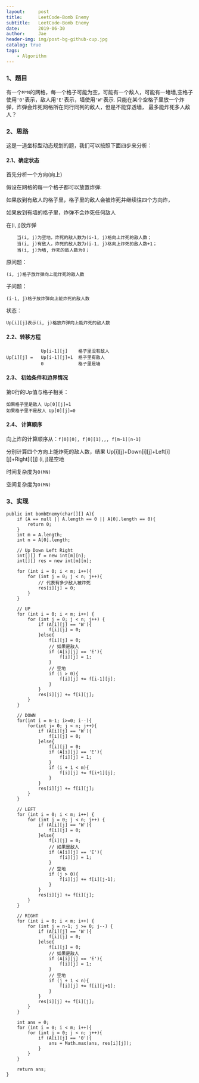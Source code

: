 ```yaml
---
layout:     post
title:      LeetCode-Bomb Enemy
subtitle:   LeetCode-Bomb Enemy
date:       2019-06-30
author:     Jae
header-img: img/post-bg-github-cup.jpg
catalog: true
tags:
    - Algorithm
---
```


### 1、题目

有一个```M*N```的网格，每一个格子可能为空，可能有一个敌人，可能有一堵墙,空格子使用```'0'```表示，敌人用```'E'```表示，墙使用```'W'```表示.
只能在某个空格子里放一个炸弹，炸弹会炸死网格所在同行同列的敌人，但是不能穿透墙，
最多能炸死多人敌人？

### 2、思路

这是一道坐标型动态规划的题，我们可以按照下面四步来分析：

#### 2.1、确定状态

首先分析一个方向(向上)

假设在网格的每一个格子都可以放置炸弹:

如果放到有敌人的格子里，格子里的敌人会被炸死并继续往四个方向炸，

如果放到有墙的格子里，炸弹不会炸死任何敌人

在(i, j)放炸弹

        当(i, j)为空地，炸死的敌人数为(i-1, j)格向上炸死的敌人数；
        当(i, j)有敌人，炸死的敌人数为(i-1, j)格向上炸死的敌人数+1；
        当(i, j)为墙, 炸死的敌人数为0；

原问题：

    (i, j)格子放炸弹向上能炸死的敌人数

子问题：

    (i-1, j)格子放炸弹向上能炸死的敌人数

状态：

    Up[i][j]表示(i, j)格放炸弹向上能炸死的敌人数

#### 2.2、转移方程

                 Up[i-1][j]    格子里没有敌人
    Up[i][j] =   Up[i-1][j]+1  格子里有敌人
                 0             格子里是墙

#### 2.3、 初始条件和边界情况

第0行的Up值与格子相关：

    如果格子里是敌人 Up[0][j]=1
    如果格子里不是敌人 Up[0][j]=0

#### 2.4、 计算顺序

向上炸的计算顺序从：```f[0][0], f[0][1],,, f[m-1][n-1]```

分别计算四个方向上能炸死的敌人数，结果 Up[i][j]+Down[i][j]+Left[i][j]+Right[i][j] (i, j)是空地

时间复杂度为```O(MN)```

空间复杂度为```O(MN)```

### 3、实现

    public int bombEnemy(char[][] A){
        if (A == null || A.length == 0 || A[0].length == 0){
            return 0;
        }
        int m = A.length;
        int n = A[0].length;

        // Up Down Left Right
        int[][] f = new int[m][n];
        int[][] res = new int[m][n];

        for (int i = 0; i < m; i++){
            for (int j = 0; j < n; j++){
                // 代表有多少敌人被炸死
                res[i][j] = 0;
            }
        }

        // UP
        for (int i = 0; i < m; i++) {
            for (int j = 0; j < n; j++) {
                if (A[i][j] == 'W'){
                    f[i][j] = 0;
                }else{
                    f[i][j] = 0;
                    // 如果是敌人
                    if (A[i][j] == 'E'){
                        f[i][j] = 1;
                    }
                    // 空地
                    if (i > 0){
                        f[i][j] += f[i-1][j];
                    }
                }
                res[i][j] += f[i][j];
            }
        }

        // DOWN
        for(int i = m-1; i>=0; i--){
            for(int j= 0; j < n; j++){
                if (A[i][j] == 'W'){
                    f[i][j] = 0;
                }else{
                    f[i][j] = 0;
                    if (A[i][j] == 'E'){
                        f[i][j] = 1;
                    }
                    if (i + 1 < m){
                        f[i][j] += f[i+1][j];
                    }
                }
                res[i][j] += f[i][j];
            }
        }

        // LEFT
        for (int i = 0; i < m; i++) {
            for (int j = 0; j < n; j++) {
                if (A[i][j] == 'W'){
                    f[i][j] = 0;
                }else{
                    f[i][j] = 0;
                    // 如果是敌人
                    if (A[i][j] == 'E'){
                        f[i][j] = 1;
                    }
                    // 空地
                    if (j > 0){
                        f[i][j] += f[i][j-1];
                    }
                }
                res[i][j] += f[i][j];
            }
        }

        // RIGHT
        for (int i = 0; i < m; i++) {
            for (int j = n-1; j >= 0; j--) {
                if (A[i][j] == 'W'){
                    f[i][j] = 0;
                }else{
                    f[i][j] = 0;
                    // 如果是敌人
                    if (A[i][j] == 'E'){
                        f[i][j] = 1;
                    }
                    // 空地
                    if (j + 1 < n){
                        f[i][j] += f[i][j+1];
                    }
                }
                res[i][j] += f[i][j];
            }
        }

        int ans = 0;
        for (int i = 0; i < m; i++){
            for (int j = 0; j < n; j++){
                if (A[i][j] == '0'){
                    ans = Math.max(ans, res[i][j]);
                }
            }
        }

        return ans;
    }
